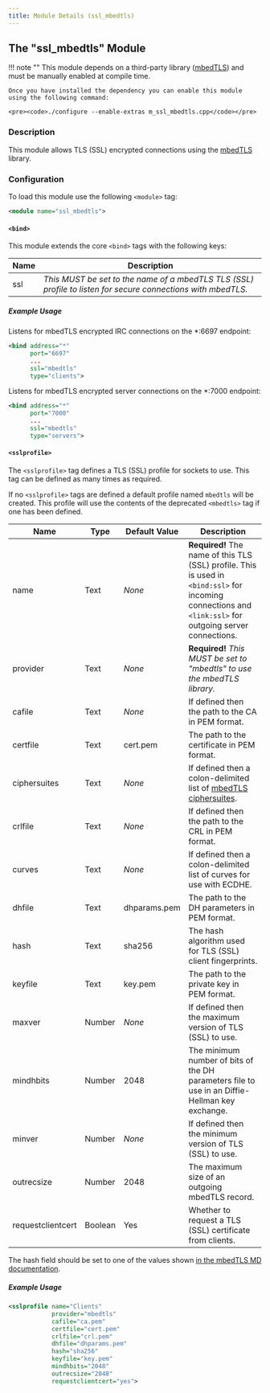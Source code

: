 ```yaml
---
title: Module Details (ssl_mbedtls)
---
```


## The "ssl_mbedtls" Module

!!! note ""
    This module depends on a third-party library ([mbedTLS](https://tls.mbed.org)) and must be manually enabled at compile time.

    Once you have installed the dependency you can enable this module using the following command:

    <pre><code>./configure --enable-extras m_ssl_mbedtls.cpp</code></pre>

### Description

This module allows TLS (SSL) encrypted connections using the [mbedTLS](https://tls.mbed.org) library.

### Configuration

To load this module use the following `<module>` tag:

```xml
<module name="ssl_mbedtls">
```

#### `<bind>`

This module extends the core `<bind>` tags with the following keys:

Name | Description
---- | -----------
ssl  | *This MUST be set to the name of a mbedTLS TLS (SSL) profile to listen for secure connections with mbedTLS.*

##### Example Usage

Listens for mbedTLS encrypted IRC connections on the *:6697 endpoint:

```xml
<bind address="*"
      port="6697"
      ...
      ssl="mbedtls"
      type="clients">
```

Listens for mbedTLS encrypted server connections on the *:7000 endpoint:

```xml
<bind address="*"
      port="7000"
      ...
      ssl="mbedtls"
      type="servers">
```

#### `<sslprofile>`

The `<sslprofile>` tag defines a TLS (SSL) profile for sockets to use. This tag can be defined as many times as required.

If no `<sslprofile>` tags are defined a default profile named `mbedtls` will be created. This profile will use the contents of the deprecated `<mbedtls>` tag if one has been defined.

Name              | Type    | Default Value | Description
----------------- | ------- | ------------- | -----------
name              | Text    | *None*        | **Required!** The name of this TLS (SSL) profile. This is used in `<bind:ssl>` for incoming connections and `<link:ssl>` for outgoing server connections.
provider          | Text    | *None*        | **Required!** *This MUST be set to "mbedtls" to use the mbedTLS library.*
cafile            | Text    | *None*        | If defined then the path to the CA in PEM format.
certfile          | Text    | cert.pem      | The path to the certificate in PEM format.
ciphersuites      | Text    | *None*        | If defined then a colon-delimited list of [mbedTLS ciphersuites](https://tls.mbed.org/supported-ssl-ciphersuites).
crlfile           | Text    | *None*        | If defined then the path to the CRL in PEM format.
curves            | Text    | *None*        | If defined then a colon-delimited list of curves for use with ECDHE.
dhfile            | Text    | dhparams.pem  | The path to the DH parameters in PEM format.
hash              | Text    | sha256        | The hash algorithm used for TLS (SSL) client fingerprints.
keyfile           | Text    | key.pem       | The path to the private key in PEM format.
maxver            | Number  | *None*        | If defined then the maximum version of TLS (SSL) to use.
mindhbits         | Number  | 2048          | The minimum number of bits of the DH parameters file to use in an Diffie-Hellman key exchange.
minver            | Number  | *None*        | If defined then the minimum version of TLS (SSL) to use.
outrecsize        | Number  | 2048          | The maximum size of an outgoing mbedTLS record.
requestclientcert | Boolean | Yes           | Whether to request a TLS (SSL) certificate from clients.

The hash field should be set to one of the values shown [in the mbedTLS MD documentation](https://tls.mbed.org/api/group__hashing__module.html).

##### Example Usage

```xml
<sslprofile name="Clients"
            provider="mbedtls"
            cafile="ca.pem"
            certfile="cert.pem"
            crlfile="crl.pem"
            dhfile="dhparams.pem"
            hash="sha256"
            keyfile="key.pem"
            mindhbits="2048"
            outrecsize="2048"
            requestclientcert="yes">
```
